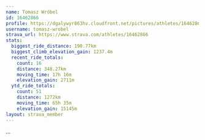 ```yaml
---
name: Tomasz Wróbel
id: 16462866
profile: https://dgalywyr863hv.cloudfront.net/pictures/athletes/16462866/10169785/1/large.jpg
username: tomasz-wrobel
strava_url: https://www.strava.com/athletes/16462866
stats:
  biggest_ride_distance: 190.77km
  biggest_climb_elevation_gain: 1237.4m
  recent_ride_totals:
    count: 16
    distance: 348.27km
    moving_time: 17h 16m
    elevation_gain: 2711m
  ytd_ride_totals:
    count: 51
    distance: 1272km
    moving_time: 65h 35m
    elevation_gain: 15145m
layout: strava_member
--- 
```

...
